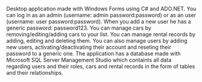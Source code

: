 Desktop application made with Windows Forms using C# and ADO.NET.
You can log in as an admin (username: admin  password:password) or as an user (username: user password:password).
When you add a new user he has a generic password: password123. 
You can manage cars by removing/editing/adding cars to your list.
You can manage rental records by adding, editing and deleting them. 
You can also manage users by adding new users, activating/deactivating their account and reseting their password to a generic one.
The application has a database made with Microsoft SQL Server Management Studio which containts all data regarding users and their roles,
cars and rental records in the form of tables and their relationships.
